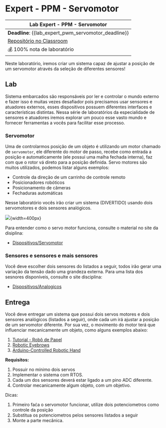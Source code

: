 # Expert - PPM - Servomotor

| Lab Expert - PPM - Servomotor                                |
| ------------------------------------------------------------ |
| **Deadline**: {{lab_expert_pwm_servomotor_deadline}}         |
| [Repositório no Classroom]({{lab_expert_dsp_audio_classroom}}) |
| 💰 100% nota de laboratório                                   |

Neste laboratório, iremos criar um sistema capaz de ajustar a posição de um servomotor através da seleção de diferentes sensores!

## Lab

Sistema embarcados são responsáveis por ler e controlar o mundo externo e fazer isso é muitas vezes desafiador pois precisamos usar sensores e atuadores externos, esses dispositivos possuem diferentes interfaces e características distintas. Nessa série de laboratórios da especialidade de sensores e atuadores iremos explorar um pouco esse vasto mundo e fornecer ferramentas a vocês para facilitar esse processo.  

### Servomotor

Uma de controlarmos posição de um objeto é utilizando um motor chamado de `servomotor`, ele diferente do motor de passo, recebe como entrada a posição e automaticamente (ele possui uma malha fechada interna), faz com que o rotor vá direto para a posição definida. Servo motores são muitos utilizados, podemos listar alguns exemplos:

- Controle da direção de um carrinho de controle remoto
- Posicionadores robóticos
- Posicionamento de câmeras
- Fechaduras automáticas

Nesse laboratório vocês irão criar um sistema (DIVERTIDO) usando dois servomotores e dois sensores analógicos. 

![](https://m.media-amazon.com/images/I/61zmykS365L._AC_SL1500_.jpg){width=400px}

Para entender como o servo motor funciona, consulte o material no site da disiplina:

- [Dispositivos/Servomotor](/site/dispositivos/servo)

### Sensores e sensores e mais sensores

Você deve escolher dois sensores do listados a seguir, todos irão gerar uma variação da tensão dado uma grandeza externa. Para uma lista dos sesnores disponíveis, consulte o site disciplina:

- [Dispositivos/Analogicos](/site/dispositivos/analogicos)

## Entrega

Você deve entregar um sistema que possui dois servos motores e dois sensores analógicos (listados a seguir), onde cada um irá ajustar a posição de um servomotor diferente. Por sua vez, o movimento do motor terá que influenciar mecanicamente um objeto, como alguns exemplos abaixo:

1. [Tutorial - Robô de Papel](https://labdegaragem.com/profiles/blogs/tutorial-robo-de-papel-faca-o-seu-garabot-controlado-por-ir)
2. [Robotic Eyebrows](http://www.pyroelectro.com/tutorials/robotic_eyebrows/)
3. [Arduino-Controlled Robotic Hand](https://www.youtube.com/watch?v=QH8MPCCrpbg)

**Requisitos:**

1. Possuir no mínimo dois servos
1. Implementar o sistema com RTOS.
2. Cada um dos sensores deverá estar ligado a um pino ADC diferente.
3. Controlar mecanicamente algum objeto, com um objetivo.

Dicas:

1. Primeiro faća o servomotor funcionar, utilize dois potenciometros como controle da posição
1. Substitua os potenciometros pelos sensores listados a seguir
1. Monte a parte mecânica.
